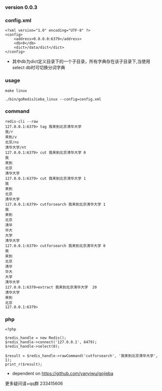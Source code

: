 ### version 0.0.3

### config.xml
```
<?xml version="1.0" encoding="UTF-8" ?>
<config>
    <address>0.0.0.0:6379</address>
    <db>0</db>
    <dict>/data/dict</dict>
</config>
```
* 其中db为dict定义目录下的一个子目录，所有字典存在该子目录下,当使用select db时可切换分词字典

### usage
```
make linux

./bin/goRedisJieba_linux --config=config.xml
```

### command
```
redis-cli --raw
127.0.0.1:6379> tag 我来到北京清华大学
我/r
来到/v
北京/ns
清华大学/nt
127.0.0.1:6379> cut 我来到北京清华大学 0
我
来到
北京
清华大学
127.0.0.1:6379> cut 我来到北京清华大学 1
我
来到
北京
清华大学
127.0.0.1:6379> cutforsearch 我来到北京清华大学 1
我
来到
北京
清华
华大
大学
清华大学
127.0.0.1:6379> cutforsearch 我来到北京清华大学 0
我
来到
北京
清华
华大
大学
清华大学
127.0.0.1:6379>extract 我来到北京清华大学  20
清华大学
来到
北京
127.0.0.1:6379>
```
### php
```
<?php

$redis_handle = new Redis();
$redis_handle->connect('127.0.0.1', 6479);
$redis_handle->select(0);

$result = $redis_handle->rawCommand('cutforsearch', '我来到北京清华大学', 1);
print_r($result);
```

* dependent on https://github.com/yanyiwu/gojieba 

更多疑问请+qq群 233415606
